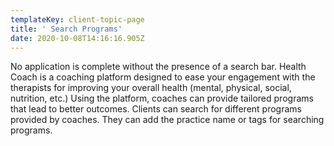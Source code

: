 ```yaml
---
templateKey: client-topic-page
title: ' Search Programs'
date: 2020-10-08T14:16:16.905Z
---
```

No application is complete without the presence of a search bar. Health Coach is a coaching platform designed to ease your engagement with the therapists for improving your overall health (mental, physical, social, nutrition, etc.) Using the platform, coaches can provide tailored programs that lead to better outcomes. Clients can search for different programs provided by coaches. They can add the practice name or tags for searching programs.
